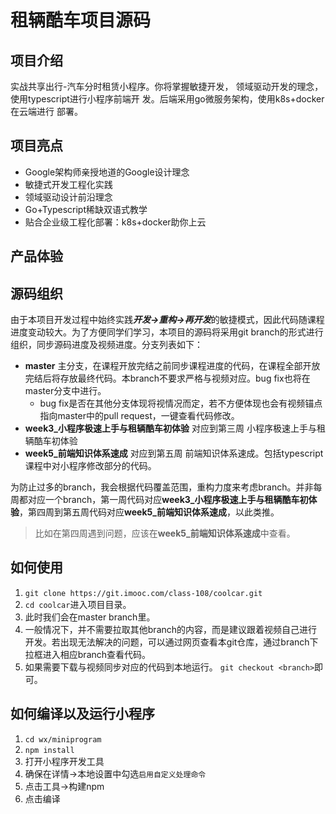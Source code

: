 # 租辆酷车项目源码

## 项目介绍
实战共享出行-汽车分时租赁小程序。你将掌握敏捷开发，
领域驱动开发的理念，使用typescript进行小程序前端开
发。后端采用go微服务架构，使用k8s+docker在云端进行
部署。

## 项目亮点
* Google架构师亲授地道的Google设计理念
* 敏捷式开发工程化实践
* 领域驱动设计前沿理念
* Go+Typescript稀缺双语式教学
* 贴合企业级工程化部署：k8s+docker助你上云


## 产品体验


## 源码组织
由于本项目开发过程中始终实践***开发->重构->再开发***的敏捷模式，因此代码随课程进度变动较大。为了方便同学们学习，本项目的源码将采用git branch的形式进行组织，同步源码进度及视频进度。分支列表如下：
* **master** 主分支，在课程开放完结之前同步课程进度的代码，在课程全部开放完结后将存放最终代码。本branch不要求严格与视频对应。bug fix也将在master分支中进行。
  * bug fix是否在其他分支体现将视情况而定，若不方便体现也会有视频锚点指向master中的pull request，一键查看代码修改。
* **week3_小程序极速上手与租辆酷车初体验** 对应到第三周 小程序极速上手与租辆酷车初体验
* **week5_前端知识体系速成** 对应到第五周 前端知识体系速成。包括typescript课程中对小程序修改部分的代码。

为防止过多的branch，我会根据代码覆盖范围，重构力度来考虑branch。并非每周都对应一个branch，第一周代码对应**week3_小程序极速上手与租辆酷车初体验**，第四周到第五周代码对应**week5_前端知识体系速成**，以此类推。
> 比如在第四周遇到问题，应该在**week5_前端知识体系速成**中查看。

## 如何使用
1. `git clone https://git.imooc.com/class-108/coolcar.git`
1. `cd coolcar`进入项目目录。
1. 此时我们会在master branch里。
1. 一般情况下，并不需要拉取其他branch的内容，而是建议跟着视频自己进行开发。若出现无法解决的问题，可以通过网页查看本git仓库，通过branch下拉框进入相应branch查看代码。
1. 如果需要下载与视频同步对应的代码到本地运行。
`git checkout <branch>`即可。

## 如何编译以及运行小程序
1. `cd wx/miniprogram`
1. `npm install`
1. 打开小程序开发工具
1. 确保在详情->本地设置中勾选`启用自定义处理命令`
1. 点击工具->构建npm
1. 点击编译

